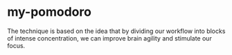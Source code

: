 # my-pomodoro
The technique is based on the idea that by dividing our workflow into blocks of intense concentration, we can improve brain agility and stimulate our focus.
